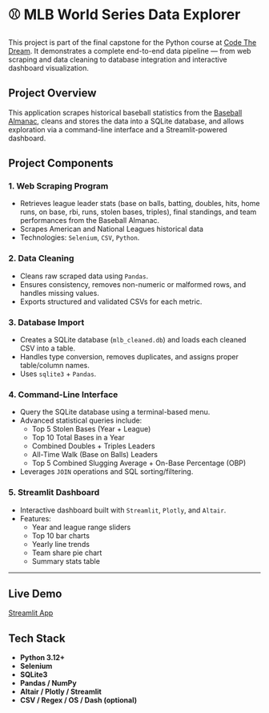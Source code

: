 # ⚾ MLB World Series Data Explorer

This project is part of the final capstone for the Python course at [Code The Dream](https://codethedream.org). It demonstrates a complete end-to-end data pipeline — from web scraping and data cleaning to database integration and interactive dashboard visualization.

## Project Overview

This application scrapes historical baseball statistics from the [Baseball Almanac](https://www.baseball-almanac.com/yearmenu.shtml), cleans and stores the data into a SQLite database, and allows exploration via a command-line interface and a Streamlit-powered dashboard.


##  Project Components

### 1. Web Scraping Program
- Retrieves league leader stats (base on balls, batting, doubles, hits, home runs, on base, rbi, runs, stolen bases, triples), final standings, and team performances from the Baseball Almanac.
- Scrapes American and National Leagues historical data
- Technologies: `Selenium`, `CSV`, `Python`.

### 2. Data Cleaning
- Cleans raw scraped data using `Pandas`.
- Ensures consistency, removes non-numeric or malformed rows, and handles missing values.
- Exports structured and validated CSVs for each metric.

### 3. Database Import
- Creates a SQLite database (`mlb_cleaned.db`) and loads each cleaned CSV into a table.
- Handles type conversion, removes duplicates, and assigns proper table/column names.
- Uses `sqlite3` + `Pandas`.

### 4. Command-Line Interface
- Query the SQLite database using a terminal-based menu.
- Advanced statistical queries include:
  - Top 5 Stolen Bases (Year + League)
  - Top 10 Total Bases in a Year
  - Combined Doubles + Triples Leaders
  - All-Time Walk (Base on Balls) Leaders
  - Top 5 Combined Slugging Average + On-Base Percentage (OBP)
- Leverages `JOIN` operations and SQL sorting/filtering.

### 5. Streamlit Dashboard
- Interactive dashboard built with `Streamlit`, `Plotly`, and `Altair`.
- Features:
  - Year and league range sliders
  - Top 10 bar charts
  - Yearly line trends
  - Team share pie chart
  - Summary stats table

---

## Live Demo

[Streamlit App](https://mlb-capstone-project.streamlit.app/)

## Tech Stack

- **Python 3.12+**
- **Selenium**
- **SQLite3**
- **Pandas / NumPy**
- **Altair / Plotly / Streamlit**
- **CSV / Regex / OS / Dash (optional)**
